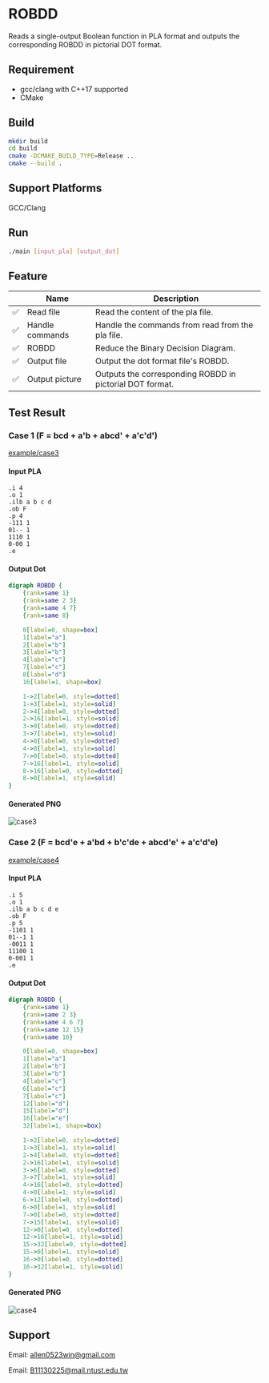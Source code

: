 # ROBDD

Reads a single-output Boolean function in PLA format and outputs the corresponding ROBDD in pictorial DOT format.



## Requirement

- gcc/clang with C++17 supported
- CMake



## Build

```bash
mkdir build
cd build
cmake -DCMAKE_BUILD_TYPE=Release ..
cmake --build .
```



## Support Platforms

GCC/Clang



## Run

```bash
./main [input_pla] [output_dot]
```



## Feature

|          | Name            | Description                                              |
| :------: | --------------- | -------------------------------------------------------- |
| &#x2705; | Read file       | Read the content of the pla file.                        |
| &#x2705; | Handle commands | Handle the commands from read from the pla file.         |
| &#x2705; | ROBDD           | Reduce the Binary Decision Diagram.                      |
| &#x2705; | Output file     | Output the dot format file's ROBDD.                      |
| &#x2705; | Output picture  | Outputs the corresponding ROBDD in pictorial DOT format. |



## Test Result

### Case 1 (F = bcd + a'b + abcd' + a'c'd')

[example/case3](./example/case3)

#### Input PLA

``` pla
.i 4
.o 1
.ilb a b c d
.ob F
.p 4
-111 1
01-- 1
1110 1
0-00 1
.e
```

#### Output Dot

``` dot
digraph ROBDD {
	{rank=same 1}
	{rank=same 2 3}
	{rank=same 4 7}
	{rank=same 8}

	0[label=0, shape=box]
	1[label="a"]
	2[label="b"]
	3[label="b"]
	4[label="c"]
	7[label="c"]
	8[label="d"]
	16[label=1, shape=box]

	1->2[label=0, style=dotted]
	1->3[label=1, style=solid]
	2->4[label=0, style=dotted]
	2->16[label=1, style=solid]
	3->0[label=0, style=dotted]
	3->7[label=1, style=solid]
	4->8[label=0, style=dotted]
	4->0[label=1, style=solid]
	7->0[label=0, style=dotted]
	7->16[label=1, style=solid]
	8->16[label=0, style=dotted]
	8->0[label=1, style=solid]
}
```

#### Generated PNG

![case3](./assets/case3.png)



### Case 2 (F = bcd'e + a'bd + b'c'de + abcd'e' + a'c'd'e)
[example/case4](./example/case4)

#### Input PLA

``` pla
.i 5
.o 1
.ilb a b c d e
.ob F
.p 5
-1101 1
01--1 1
-0011 1
11100 1
0-001 1
.e
```

#### Output Dot

``` dot
digraph ROBDD {
	{rank=same 1}
	{rank=same 2 3}
	{rank=same 4 6 7}
	{rank=same 12 15}
	{rank=same 16}

	0[label=0, shape=box]
	1[label="a"]
	2[label="b"]
	3[label="b"]
	4[label="c"]
	6[label="c"]
	7[label="c"]
	12[label="d"]
	15[label="d"]
	16[label="e"]
	32[label=1, shape=box]

	1->2[label=0, style=dotted]
	1->3[label=1, style=solid]
	2->4[label=0, style=dotted]
	2->16[label=1, style=solid]
	3->6[label=0, style=dotted]
	3->7[label=1, style=solid]
	4->16[label=0, style=dotted]
	4->0[label=1, style=solid]
	6->12[label=0, style=dotted]
	6->0[label=1, style=solid]
	7->0[label=0, style=dotted]
	7->15[label=1, style=solid]
	12->0[label=0, style=dotted]
	12->16[label=1, style=solid]
	15->32[label=0, style=dotted]
	15->0[label=1, style=solid]
	16->0[label=0, style=dotted]
	16->32[label=1, style=solid]
}
```

#### Generated PNG

![case4](./assets/case4.png)



## Support

Email: allen0523win@gmail.com

Email: B11130225@mail.ntust.edu.tw  